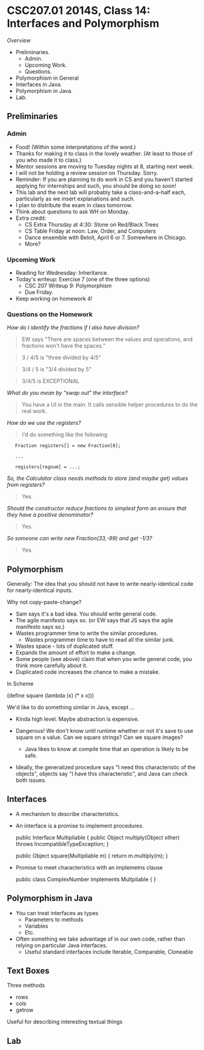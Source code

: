 CSC207.01 2014S, Class 14: Interfaces and Polymorphism
======================================================

_Overview_

* Preliminaries.
    * Admin.
    * Upcoming Work.
    * Questions.
* Polymorphism in General
* Interfaces in Java.
* Polymorphism in Java.
* Lab.

Preliminaries
-------------

### Admin

* Food! (Within some interpretations of the word.)
* Thanks for making it to class in the lovely weather. (At least to those
  of you who made it to class.)
* Mentor sessions are moving to Tuesday nights at 8, starting next week.
* I will not be holding a review session on Thursday.  Sorry.
* Reminder: If you are planning to do work in CS and you haven't
  started applying for internships and such, you should be doing so soon!
* This lab and the next lab will probably take a class-and-a-half each,
  particularly as we insert explanations and such.
* I plan to distribute the exam in class tomorrow.
* Think about questions to ask WH on Monday.
* Extra credit: 
    * CS Extra Thursday at 4:30: Stone on Red/Black Trees
    * CS Table Friday at noon: Law, Order, and Computers
    * Dance ensemble with Beloit, April 6 or 7.  Somewhere in Chicago.
    * More?

### Upcoming Work

* Reading for Wednesday: Inheritance.
* Today's writeup: Exercise 7 (one of the three options)
    * CSC 207 Writeup 9: Polymorphism
    * Due Friday.
* Keep working on homework 4!

### Questions on the Homework

_How do I identify the fractions if I also have division?_

> EW says "There are spaces between the values and operations, and fractions 
  won't have the spaces."

> 3 / 4/5 is "three divided by 4/5"

> 3/4 / 5 is "3/4 divided by 5"

> 3/4/5 is EXCEPTIONAL

_What do you mean by "swap out" the interface?_

> You have a UI in the main.  It calls sensible helper procedures to do the
  real work.

_How do we use the registers?_

> I'd do something like the following

       Fraction registers[] = new Fraction[8];

       ...

       registers[regnum] = ...;

_So, the Calculator class needs methods to store (and maybe get) values
 from registers?_

> Yes.

_Should the constructor reduce fractions to simplest form an ensure that they
 have a positive denominator?_

> Yes.

_So someone can write new Fraction(33,-99) and get -1/3?_

> Yes.

Polymorphism
------------

Generally: The idea that you should not have to write nearly-identical code
for nearly-identical inputs.

Why not copy-paste-change?

* Sam says it's a bad idea.  You should write general code.
* The agile manifesto says so.  (or EW says that JS says the agile manifesto says so.)
* Wastes programmer time to write the similar procedures.
    * Wastes programmer time to have to read all the similar junk.
* Wastes space - lots of duplicated stuff.
* Expands the amount of effort to make a change.
* Some people (see above) claim that when you write general code, you think
  more carefully about it.
* Duplicated code increases the chance to make a mistake.

In Scheme

   (define square (lambda (x) (* x x)))

We'd like to do something similar in Java, except ...

* Kinda high level.  Maybe abstraction is expensive.
* Dangerous!  We don't know until runtime whether or not it's save to
  use square on a value.  Can we square strings?  Can we square images?
    * Java likes to know at compile time that an operation is likely to be
      safe.

* Ideally, the generalized procedure says "I need this characteristic of the
  objects", objects say "I have this characteristic", and Java can check both
  issues.

Interfaces
----------

* A mechanism to describe characteristics.
* An interface is a promise to implement procedures.

   public Interface Multipliable
   {
     public Object multiply(Object other)
       throws IncompatibleTypeException;
   }

   public Object square(Multipliable m)
   {
      return m.multiply(m);
   }

* Promise to meet characteristics with an implemetns clause

   public class ComplexNumber
     implements Multpliable
   {
   } 

Polymorphism in Java
--------------------

* You can treat interfaces as types
    * Parameters to methods
    * Variables
    * Etc.
* Often something we take advantage of in our own code, rather than relying on
  particular Java interfaces.
    * Useful standard interfaces include Iterable, Comparable, Cloneable

Text Boxes
----------

Three methods

* rows
* cols
* getrow

Useful for describing interesting textual things

Lab
---

